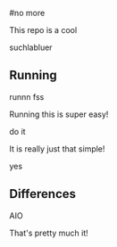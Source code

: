 #no more

This repo is a cool

suchlabluer

## Running

runnn fss

Running this is super easy!

do it

It is really just that simple!

yes

## Differences
AIO

That's pretty much it!
